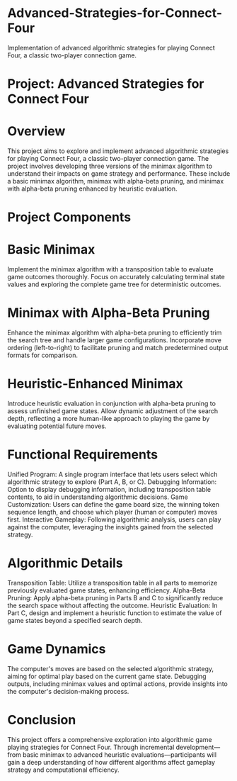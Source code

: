 # Advanced-Strategies-for-Connect-Four
Implementation of advanced algorithmic strategies for playing Connect Four, a classic two-player connection game.

# Project: Advanced Strategies for Connect Four
# Overview
This project aims to explore and implement advanced algorithmic strategies for playing Connect Four, a classic two-player connection game. The project involves developing three versions of the minimax algorithm to understand their impacts on game strategy and performance. These include a basic minimax algorithm, minimax with alpha-beta pruning, and minimax with alpha-beta pruning enhanced by heuristic evaluation.


# Project Components
# Basic Minimax
Implement the minimax algorithm with a transposition table to evaluate game outcomes thoroughly.
Focus on accurately calculating terminal state values and exploring the complete game tree for deterministic outcomes.

# Minimax with Alpha-Beta Pruning
Enhance the minimax algorithm with alpha-beta pruning to efficiently trim the search tree and handle larger game configurations.
Incorporate move ordering (left-to-right) to facilitate pruning and match predetermined output formats for comparison.

# Heuristic-Enhanced Minimax
Introduce heuristic evaluation in conjunction with alpha-beta pruning to assess unfinished game states.
Allow dynamic adjustment of the search depth, reflecting a more human-like approach to playing the game by evaluating potential future moves.

# Functional Requirements
Unified Program: A single program interface that lets users select which algorithmic strategy to explore (Part A, B, or C).
Debugging Information: Option to display debugging information, including transposition table contents, to aid in understanding algorithmic decisions.
Game Customization: Users can define the game board size, the winning token sequence length, and choose which player (human or computer) moves first.
Interactive Gameplay: Following algorithmic analysis, users can play against the computer, leveraging the insights gained from the selected strategy.

# Algorithmic Details
Transposition Table: Utilize a transposition table in all parts to memorize previously evaluated game states, enhancing efficiency.
Alpha-Beta Pruning: Apply alpha-beta pruning in Parts B and C to significantly reduce the search space without affecting the outcome.
Heuristic Evaluation: In Part C, design and implement a heuristic function to estimate the value of game states beyond a specified search depth.

# Game Dynamics
The computer's moves are based on the selected algorithmic strategy, aiming for optimal play based on the current game state.
Debugging outputs, including minimax values and optimal actions, provide insights into the computer's decision-making process.
# Conclusion
This project offers a comprehensive exploration into algorithmic game playing strategies for Connect Four. Through incremental development—from basic minimax to advanced heuristic evaluations—participants will gain a deep understanding of how different algorithms affect gameplay strategy and computational efficiency.
